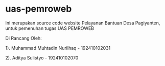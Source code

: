 # uas-pemroweb

Ini merupakan source code website Pelayanan Bantuan Desa Pagiyanten, untuk pemenuhan tugas UAS PEMROWEB


Di Rancang Oleh:

1). Muhammad Muhtadin Nurilhaq - 192410102031

2). Aditya Sulistyo - 192410102070

